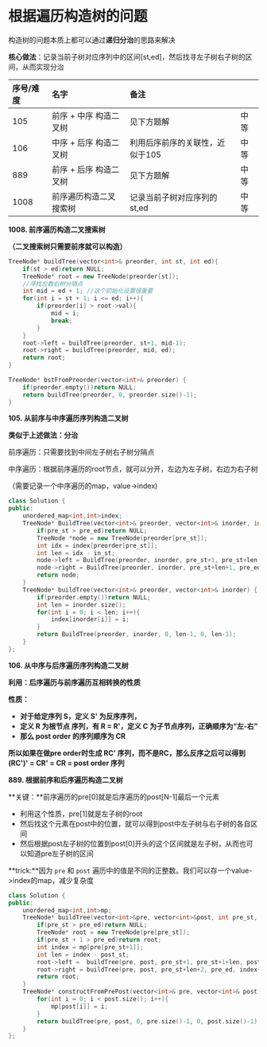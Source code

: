 # 根据遍历构造树的问题

构造树的问题本质上都可以通过**递归分治**的思路来解决

**核心做法**：记录当前子树对应序列中的区间\[st,ed\]，然后找寻左子树右子树的区间，从而实现分治

| 序号/难度 | 名字 | 备注 |  |
| :--- | :--- | :--- | :--- |
| 105 | 前序 + 中序 构造二叉树 | 见下方题解 | 中等 |
| 106 | 中序 + 后序 构造二叉树 | 利用后序前序的关联性，近似于105 | 中等 |
| 889 | 前序 + 后序 构造二叉树 | 见下方题解 | 中等 |
| 1008 | 前序遍历构造二叉搜索树 | 记录当前子树对应序列的st,ed | 中等 |

**1008. 前序遍历构造二叉搜索树**

**（二叉搜索树只需要前序就可以构造）**

```cpp
TreeNode* buildTree(vector<int>& preorder, int st, int ed){
    if(st > ed)return NULL;
    TreeNode* root = new TreeNode(preorder[st]);
    //寻找左数右树分隔点
    int mid = ed + 1; //这个初始化设置很重要
    for(int i = st + 1; i <= ed; i++){
        if(preorder[i] > root->val){
            mid = i;
            break;
        }
    }
    root->left = buildTree(preorder, st+1, mid-1);
    root->right = buildTree(preorder, mid, ed);
    return root;
}
    
TreeNode* bstFromPreorder(vector<int>& preorder) {
    if(preorder.empty())return NULL;
    return buildTree(preorder, 0, preorder.size()-1);
}
```

**105. 从前序与中序遍历序列构造二叉树**

**类似于上述做法：分治**

前序遍历：只需要找到中间左子树右子树分隔点

中序遍历：根据前序遍历的root节点，就可以分开，左边为左子树，右边为右子树

（需要记录一个中序遍历的map，value-&gt;index\)

```cpp
class Solution {
public:
    unordered_map<int,int>index;
    TreeNode* BuildTree(vector<int>& preorder, vector<int>& inorder, int pre_st, int pre_ed, int in_st, int in_ed){
        if(pre_st > pre_ed)return NULL;
        TreeNode *node = new TreeNode(preorder[pre_st]);
        int idx = index[preorder[pre_st]];
        int len = idx - in_st;
        node->left = BuildTree(preorder, inorder, pre_st+1, pre_st+len, in_st, idx-1);
        node->right = BuildTree(preorder, inorder, pre_st+len+1, pre_ed, idx+1, in_ed);
        return node;
    }
    TreeNode* buildTree(vector<int>& preorder, vector<int>& inorder) {
        if(preorder.empty())return NULL;
        int len = inorder.size();
        for(int i = 0; i < len; i++){
            index[inorder[i]] = i;
        }
        return BuildTree(preorder, inorder, 0, len-1, 0, len-1);
    }
};
```

**106. 从中序与后序遍历序列构造二叉树**

**利用：后序遍历与前序遍历互相转换的性质**

**性质：**

* **对于给定序列 S，定义 S' 为反序序列，**
* **定义 R 为根节点 序列，有 R = R'，定义 C 为子节点序列，正确顺序为“左-右”**
* **那么 post order 的序列顺序为 CR**

**所以如果在做pre order时生成 RC' 序列，而不是RC，那么反序之后可以得到 \(RC'\)' = CR' = CR = post order 序列**

**889. 根据前序和后序遍历构造二叉树**

**关键：**前序遍历的pre\[0\]就是后序遍历的post\[N-1\]最后一个元素

* 利用这个性质，pre\[1\]就是左子树的root
* 然后找这个元素在post中的位置，就可以得到post中左子树与右子树的各自区间
* 然后根据post左子树的位置到post\[0\]开头的这个区间就是左子树，从而也可以知道pre左子树的区间

**trick:**因为 `pre` 和 `post` 遍历中的值是不同的正整数。我们可以存一个value-&gt;index的map，减少复杂度

```cpp
class Solution {
public:
    unordered_map<int,int>mp;
    TreeNode* buildTree(vector<int>&pre, vector<int>&post, int pre_st, int pre_ed, int post_st, int post_ed){
        if(pre_st > pre_ed)return NULL;
        TreeNode* root = new TreeNode(pre[pre_st]);
        if(pre_st + 1 > pre_ed)return root;
        int index = mp[pre[pre_st+1]];
        int len = index - post_st;
        root->left =  buildTree(pre, post, pre_st+1, pre_st+1+len, post_st, index);
        root->right = buildTree(pre, post, pre_st+len+2, pre_ed, index+1, post_ed);
        return root;
    }
    TreeNode* constructFromPrePost(vector<int>& pre, vector<int>& post) {
        for(int i = 0; i < post.size(); i++){
            mp[post[i]] = i;
        }
        return buildTree(pre, post, 0, pre.size()-1, 0, post.size()-1);
    }
};
```



